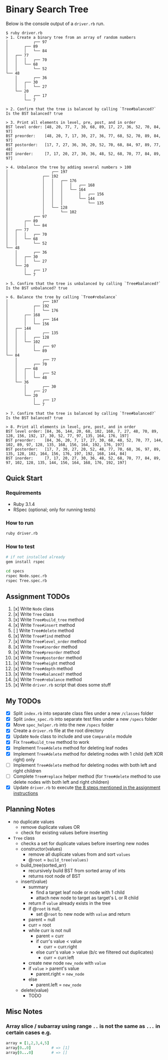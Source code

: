 # Binary Search Tree

Below is the console output of a `driver.rb` run.

```
$ ruby driver.rb
> 1. Create a binary tree from an array of random numbers
│           ┌── 97
│       ┌── 89
│       │   └── 84
│   ┌── 77
│   │   │   ┌── 70
│   │   └── 68
│   │       └── 52
└── 48
    │       ┌── 36
    │   ┌── 30
    │   │   └── 27
    └── 20
        │   ┌── 17
        └── 7

> 2. Confirm that the tree is balanced by calling `Tree#balanced?`
Is the BST balanced? true

> 3. Print all elements in level, pre, post, and in order
BST level order: [48, 20, 77, 7, 30, 68, 89, 17, 27, 36, 52, 70, 84, 97]
BST preorder:    [48, 20, 7, 17, 30, 27, 36, 77, 68, 52, 70, 89, 84, 97]
BST postorder:   [17, 7, 27, 36, 30, 20, 52, 70, 68, 84, 97, 89, 77, 48]
BST inorder:     [7, 17, 20, 27, 30, 36, 48, 52, 68, 70, 77, 84, 89, 97]

> 4. Unbalance the tree by adding several numbers > 100
│                   ┌── 197
│               ┌── 192
│               │   │   ┌── 176
│               │   │   │   │   ┌── 168
│               │   │   │   └── 164
│               │   │   │       │   ┌── 156
│               │   │   │       └── 144
│               │   │   │           └── 135
│               │   └── 128
│               │       └── 102
│           ┌── 97
│       ┌── 89
│       │   └── 84
│   ┌── 77
│   │   │   ┌── 70
│   │   └── 68
│   │       └── 52
└── 48
    │       ┌── 36
    │   ┌── 30
    │   │   └── 27
    └── 20
        │   ┌── 17
        └── 7

> 5. Confirm that the tree is unbalanced by calling `Tree#balanced?`
Is the BST unbalanced? true

> 6. Balance the tree by calling `Tree#rebalance`
│               ┌── 197
│           ┌── 192
│           │   └── 176
│       ┌── 168
│       │   │   ┌── 164
│       │   └── 156
│   ┌── 144
│   │   │       ┌── 135
│   │   │   ┌── 128
│   │   └── 102
│   │       │   ┌── 97
│   │       └── 89
└── 84
    │           ┌── 77
    │       ┌── 70
    │   ┌── 68
    │   │   │   ┌── 52
    │   │   └── 48
    └── 36
        │       ┌── 30
        │   ┌── 27
        └── 20
            │   ┌── 17
            └── 7

> 7. Confirm that the tree is balanced by calling `Tree#balanced?`
Is the BST balanced? true

> 8. Print all elements in level, pre, post, and in order
BST level order: [84, 36, 144, 20, 68, 102, 168, 7, 27, 48, 70, 89, 128, 156, 192, 17, 30, 52, 77, 97, 135, 164, 176, 197]
BST preorder:    [84, 36, 20, 7, 17, 27, 30, 68, 48, 52, 70, 77, 144, 102, 89, 97, 128, 135, 168, 156, 164, 192, 176, 197]
BST postorder:   [17, 7, 30, 27, 20, 52, 48, 77, 70, 68, 36, 97, 89, 135, 128, 102, 164, 156, 176, 197, 192, 168, 144, 84]
BST inorder:     [7, 17, 20, 27, 30, 36, 48, 52, 68, 70, 77, 84, 89, 97, 102, 128, 135, 144, 156, 164, 168, 176, 192, 197]
```

## Quick Start

### Requirements

- Ruby 3.1.4
- RSpec (optional; only for running tests)

### How to run

```bash
ruby driver.rb
```

### How to test

```bash
# if not installed already
gem install rspec

cd specs
rspec Node.spec.rb
rspec Tree.spec.rb
```

## Assignment TODOs

1. [x] Write `Node` class
1. [x] Write `Tree` class
1. [x] Write `Tree#build_tree` method
1. [x] Write `Tree#insert` method
1. [ ] Write `Tree#delete` method
1. [x] Write `Tree#find` method
1. [x] Write `Tree#level_order` method
1. [x] Write `Tree#inorder` method
1. [x] Write `Tree#preorder` method
1. [x] Write `Tree#postorder` method
1. [x] Write `Tree#height` method
1. [x] Write `Tree#depth` method
1. [x] Write `Tree#balanced?` method
1. [x] Write `Tree#rebalance` method
1. [x] Write `driver.rb` script that does some stuff

## My TODOs

- [x] Split `index.rb` into separate class files under a new `/classes` folder
- [x] Split `index_spec.rb` into separate test files under a new `/specs` folder
- [x] Move `spec_helper.rb` into the new `/specs` folder
- [x] Create a `driver.rb` file at the root directory
- [x] Update `Node` class to include and use `Comparable` module
- [x] Fix `Tree#build_tree` method to work
- [x] Implement `Tree#delete` method for deleting leaf nodes
- [x] Implement `Tree#delete` method for deleting nodes with 1 child (left XOR right) only
- [ ] Implement `Tree#delete` method for deleting nodes with both left and right children
- [ ] Complete `Tree#replace` helper method (for `Tree#delete` method to use delete nodes with both left and right children)
- [x] Update `driver.rb` to execute [the 8 steps mentioned in the assignment instructions](https://www.theodinproject.com/lessons/ruby-binary-search-trees#tie-it-all-together)

## Planning Notes

- no duplicate values
  - remove duplicate values OR
  - check for existing values before inserting
- `Tree` class
  - checks a set for duplicate values before inserting new nodes
  - constructor(values)
    - remove all duplicate values from and sort `values`
    - @`root` = `build_tree(values)`
  - build_tree(sorted_arr)
    - recursively build BST from sorted array of ints
    - returns root node of BST
  - insert(value)
    - summary
      - find a target leaf node or node with 1 child
      - attach new node to target as target's L or R child
    - return if `value` already exists in the tree
    - if @`root` is null,
      - set @`root` to new node with `value` and return
    - parent = null
    - curr = root
    - while curr is not null
      - parent = curr
      - if curr's value < value
        - curr = curr.right
      - else curr's value > value (b/c we filtered out duplicates)
        - curr = curr.left
    - create new node `new_node` with `value`
    - if `value` > parent's value
      - parent.right = `new_node`
    - else
      - parent.left = `new_node`
  - delete(value)
    - TODO

## Misc Notes

### Array slice / subarray using range `..` is not the same as `...` in certain cases e.g.

```ruby
array = [1,2,3,4,5]
array[0..0]         # => [1]
array[0...0]        # => []
```
